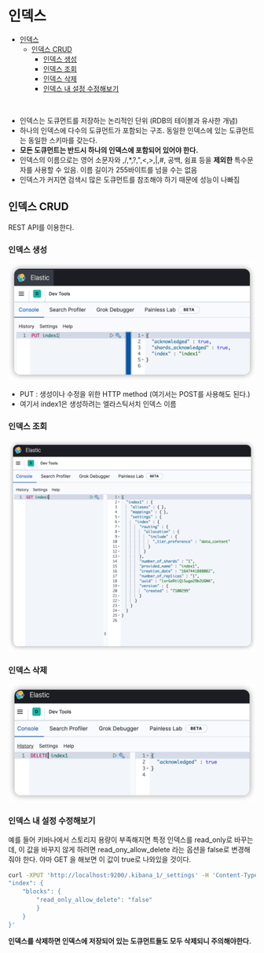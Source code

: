 # 인덱스
- [인덱스](#인덱스)
  - [인덱스 CRUD](#인덱스-crud)
    - [인덱스 생성](#인덱스-생성)
    - [인덱스 조회](#인덱스-조회)
    - [인덱스 삭제](#인덱스-삭제)
    - [인덱스 내 설정 수정해보기](#인덱스-내-설정-수정해보기)

<br/>

- 인덱스는 도큐먼트를 저장하는 논리적인 단위 (RDB의 테이블과 유사한 개념)
- 하나의 인덱스에 다수의 도큐먼트가 포함되는 구조. 동일한 인덱스에 있는 도큐먼트는 동일한 스키마를 갖는다.
- **모든 도큐먼트는 반드시 하나의 인덱스에 포함되어 있어야 한다.**
- 인덱스의 이름으로는 영어 소문자와 \,/,*,?,",<,>,|,#, 공백, 쉼표 등을 **제외한** 특수문자를 사용할 수 있음. 이름 길이가 255바이트를 넘을 수는 없음
- 인덱스가 커지면 검색시 많은 도큐먼트를 참조해야 하기 때문에 성능이 나빠짐

## 인덱스 CRUD

REST API를 이용한다.

### 인덱스 생성
![](/images/2022-03-16-23-46-00.png)

- PUT : 생성이나 수정을 위한 HTTP method (여기서는 POST를 사용해도 된다.)
- 여기서 index1은 생성하려는 엘라스틱서치 인덱스 이름

### 인덱스 조회
![](/images/2022-03-16-23-47-06.png)

### 인덱스 삭제
![](/images/2022-03-16-23-47-34.png)


### 인덱스 내 설정 수정해보기

예를 들어 키바나에서 스토리지 용량이 부족해지면 특정 인덱스를 read_only로 바꾸는데, 이 값을 바꾸지 않게 하려면 read_ony_allow_delete 라는 옵션을 false로 변경해줘야 한다. 아마 GET 을 해보면 이 값이 true로 나와있을 것이다.

```sh
curl -XPUT 'http://localhost:9200/.kibana_1/_settings' -H 'Content-Type: application/json' -d '{
"index": {
    "blocks": {
        "read_only_allow_delete": "false"
        }
    }
}'
```
**인덱스를 삭제하면 인덱스에 저장되어 있는 도큐먼트들도 모두 삭제되니 주의해야한다.**
